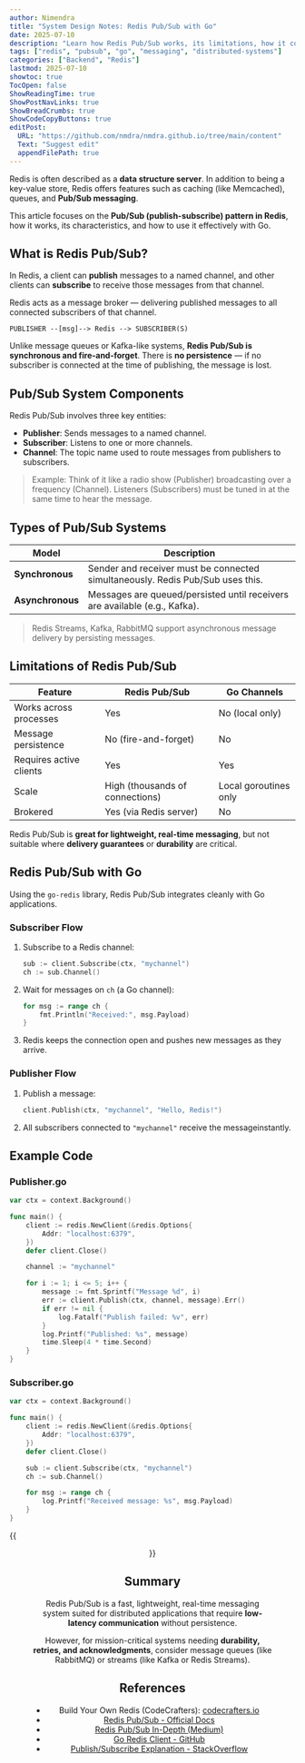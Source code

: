 ```yaml
---
author: Nimendra
title: "System Design Notes: Redis Pub/Sub with Go"
date: 2025-07-10
description: "Learn how Redis Pub/Sub works, its limitations, how it compares to Go channels, and how to implement it using Go."
tags: ["redis", "pubsub", "go", "messaging", "distributed-systems"]
categories: ["Backend", "Redis"]
lastmod: 2025-07-10
showtoc: true
TocOpen: false
ShowReadingTime: true
ShowPostNavLinks: true
ShowBreadCrumbs: true
ShowCodeCopyButtons: true
editPost:
  URL: "https://github.com/nmdra/nmdra.github.io/tree/main/content"
  Text: "Suggest edit"
  appendFilePath: true
--- 
```


Redis is often described as a **data structure server**. In addition to being a key-value store, Redis offers features such as caching (like Memcached), queues, and **Pub/Sub messaging**.

This article focuses on the **Pub/Sub (publish-subscribe) pattern in Redis**, how it works, its characteristics, and how to use it effectively with Go.

## What is Redis Pub/Sub?

In Redis, a client can **publish** messages to a named channel, and other clients can **subscribe** to receive those messages from that channel.

Redis acts as a message broker — delivering published messages to all connected subscribers of that channel.

```text
PUBLISHER --[msg]--> Redis --> SUBSCRIBER(S)
````

Unlike message queues or Kafka-like systems, **Redis Pub/Sub is synchronous and fire-and-forget**. There is **no persistence** — if no subscriber is connected at the time of publishing, the message is lost.

## Pub/Sub System Components

Redis Pub/Sub involves three key entities:

* **Publisher**: Sends messages to a named channel.
* **Subscriber**: Listens to one or more channels.
* **Channel**: The topic name used to route messages from publishers to subscribers.

> Example: Think of it like a radio show (Publisher) broadcasting over a frequency (Channel). Listeners (Subscribers) must be tuned in at the same time to hear the message.

## Types of Pub/Sub Systems

| Model            | Description                                                                    |
| ---------------- | ------------------------------------------------------------------------------ |
| **Synchronous**  | Sender and receiver must be connected simultaneously. Redis Pub/Sub uses this. |
| **Asynchronous** | Messages are queued/persisted until receivers are available (e.g., Kafka).     |

> Redis Streams, Kafka, RabbitMQ support asynchronous message delivery by persisting messages.

## Limitations of Redis Pub/Sub

| Feature                 | Redis Pub/Sub                   | Go Channels           |
| ----------------------- | ------------------------------- | --------------------- |
| Works across processes  | Yes                             | No (local only)       |
| Message persistence     | No (fire-and-forget)            | No                    |
| Requires active clients | Yes                             | Yes                   |
| Scale                   | High (thousands of connections) | Local goroutines only |
| Brokered                | Yes (via Redis server)          | No                    |

Redis Pub/Sub is **great for lightweight, real-time messaging**, but not suitable where **delivery guarantees** or **durability** are critical.

## Redis Pub/Sub with Go

Using the `go-redis` library, Redis Pub/Sub integrates cleanly with Go applications.

### Subscriber Flow

1. Subscribe to a Redis channel:

   ```go
   sub := client.Subscribe(ctx, "mychannel")
   ch := sub.Channel()
   ```

2. Wait for messages on `ch` (a Go channel):

   ```go
   for msg := range ch {
       fmt.Println("Received:", msg.Payload)
   }
   ```

3. Redis keeps the connection open and pushes new messages as they arrive.

### Publisher Flow

1. Publish a message:

   ```go
   client.Publish(ctx, "mychannel", "Hello, Redis!")
   ```

2. All subscribers connected to `"mychannel"` receive the messageinstantly.

## Example Code

### Publisher.go

```go
var ctx = context.Background()

func main() {
	client := redis.NewClient(&redis.Options{
		Addr: "localhost:6379",
	})
	defer client.Close()

	channel := "mychannel"

	for i := 1; i <= 5; i++ {
		message := fmt.Sprintf("Message %d", i)
		err := client.Publish(ctx, channel, message).Err()
		if err != nil {
			log.Fatalf("Publish failed: %v", err)
		}
		log.Printf("Published: %s", message)
		time.Sleep(4 * time.Second)
	}
}
```

### Subscriber.go

```go
var ctx = context.Background()

func main() {
	client := redis.NewClient(&redis.Options{
		Addr: "localhost:6379",
	})
	defer client.Close()

	sub := client.Subscribe(ctx, "mychannel")
	ch := sub.Channel()

	for msg := range ch {
		log.Printf("Received message: %s", msg.Payload)
	}
}
```
{{<figure src="/images/Redis PubSub and Implementation.webp" caption="" alt="pubsub demo" width= "100%" height="auto"  align="center" >}}

## Summary

Redis Pub/Sub is a fast, lightweight, real-time messaging system suited for distributed applications that require **low-latency communication** without persistence.

However, for mission-critical systems needing **durability, retries, and acknowledgments**, consider message queues (like RabbitMQ) or streams (like Kafka or Redis Streams).

## References

* Build Your Own Redis (CodeCrafters): [codecrafters.io](https://app.codecrafters.io/r/gentle-armadillo-148010)
* [Redis Pub/Sub - Official Docs](https://redis.io/glossary/pub-sub/)
* [Redis Pub/Sub In-Depth (Medium)](https://medium.com/@joudwawad/redis-pub-sub-in-depth-d2c6f4334826)
* [Go Redis Client - GitHub](https://github.com/redis/go-redis)
* [Publish/Subscribe Explanation - StackOverflow](https://stackoverflow.com/a/9562169)

